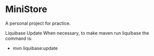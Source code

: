# MiniStore
A personal project for practice.


Liquibase Update
When necessary, to make maven run liquibase the command is:
 - mvn liquibase:update
